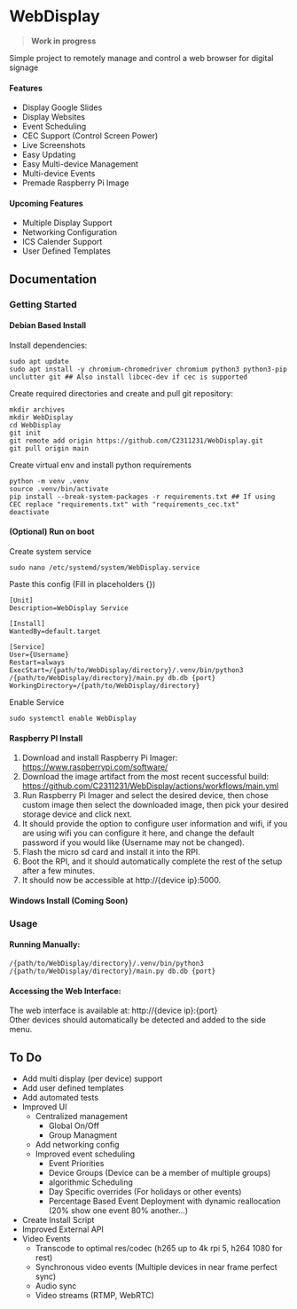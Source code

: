 
# WebDisplay
> **Work in progress**

Simple project to remotely manage and control a web browser for digital signage
#### Features
- Display Google Slides
- Display Websites
- Event Scheduling
- CEC Support (Control Screen Power)
- Live Screenshots
- Easy Updating
- Easy Multi-device Management
- Multi-device Events
- Premade Raspberry Pi Image
#### Upcoming Features
- Multiple Display Support
- Networking Configuration
- ICS Calender Support
- User Defined Templates

## Documentation

### Getting Started
#### Debian Based Install

Install dependencies:

    sudo apt update
    sudo apt install -y chromium-chromedriver chromium python3 python3-pip unclutter git ## Also install libcec-dev if cec is supported

Create required directories and create and pull git repository:

    mkdir archives
    mkdir WebDisplay
    cd WebDisplay
    git init
    git remote add origin https://github.com/C2311231/WebDisplay.git
    git pull origin main

Create virtual env and install python requirements

    python -m venv .venv
    source .venv/bin/activate
    pip install --break-system-packages -r requirements.txt ## If using CEC replace "requirements.txt" with "requirements_cec.txt"
    deactivate

#### (Optional) Run on boot
Create system service

    sudo nano /etc/systemd/system/WebDisplay.service

Paste this config (Fill in placeholders {})

    [Unit]
    Description=WebDisplay Service

    [Install]
    WantedBy=default.target

    [Service]
    User={Username}
    Restart=always
    ExecStart=/{path/to/WebDisplay/directory}/.venv/bin/python3 /{path/to/WebDisplay/directory}/main.py db.db {port}
    WorkingDirectory=/{path/to/WebDisplay/directory}

Enable Service

    sudo systemctl enable WebDisplay

#### Raspberry PI Install
1. Download and install Raspberry Pi Imager: https://www.raspberrypi.com/software/
1. Download the image artifact from the most recent successful build: https://github.com/C2311231/WebDisplay/actions/workflows/main.yml
1. Run Raspberry Pi Imager and select the desired device, then chose custom image then select the downloaded image, then pick your desired storage device and click next.
1. It should provide the option to configure user information and wifi, if you are using wifi you can configure it here, and change the default password if you would like (Username may not be changed).
1. Flash the micro sd card and install it into the RPI.
1. Boot the RPI, and it should automatically complete the rest of the setup after a few minutes.
1. It should now be accessible at http://{device ip}:5000.
#### Windows Install (Coming Soon)
### Usage
#### Running Manually:
    /{path/to/WebDisplay/directory}/.venv/bin/python3 /{path/to/WebDisplay/directory}/main.py db.db {port}
#### Accessing the Web Interface:
The web interface is available at: http://{device ip}:{port}  
Other devices should automatically be detected and added to the side menu.

## To Do
- Add multi display (per device) support
- Add user defined templates
- Add automated tests
- Improved UI
    - Centralized management
        - Global On/Off
        - Group Managment
    - Add networking config
    - Improved event scheduling
        - Event Priorities
        - Device Groups (Device can be a member of multiple groups)
        - algorithmic Scheduling
        - Day Specific overrides (For holidays or other events)
        - Percentage Based Event Deployment with dynamic reallocation (20% show one event 80% another...)
- Create Install Script
- Improved External API
- Video Events
    - Transcode to optimal res/codec (h265 up to 4k rpi 5, h264 1080 for rest)
    - Synchronous video events (Multiple devices in near frame perfect sync)
    - Audio sync
    - Video streams (RTMP, WebRTC)